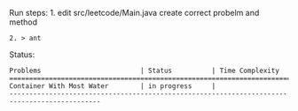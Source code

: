 Run steps:
    1. edit src/leetcode/Main.java
       create correct probelm and method

    2. > ant

Status:

    Problems                         | Status          | Time Complexity 
    =============================================================================================
    Container With Most Water        | in progress     |
    ---------------------------------------------------------------------------------------------
